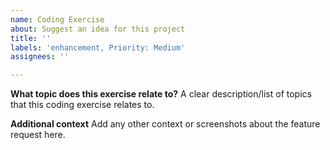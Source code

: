 ```yaml
---
name: Coding Exercise
about: Suggest an idea for this project
title: ''
labels: 'enhancement, Priority: Medium'
assignees: ''

---
```


**What topic does this exercise relate to?**
A clear description/list of topics that this coding exercise relates to.

**Additional context**
Add any other context or screenshots about the feature request here.
